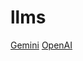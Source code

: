 # llms

[Gemini](https://ai.google.dev/gemini-api/docs/models)
[OpenAI](https://platform.openai.com/docs/models)

